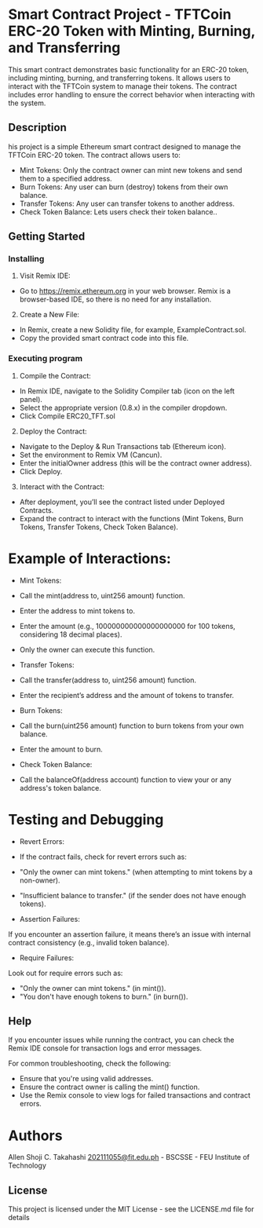 # Smart Contract Project - TFTCoin ERC-20 Token with Minting, Burning, and Transferring 

This smart contract demonstrates basic functionality for an ERC-20 token, including minting, burning, and transferring tokens. It allows users to interact with the TFTCoin system to manage their tokens. The contract includes error handling to ensure the correct behavior when interacting with the system.


## Description

his project is a simple Ethereum smart contract designed to manage the TFTCoin ERC-20 token. The contract allows users to:

* Mint Tokens: Only the contract owner can mint new tokens and send them to a specified address.
* Burn Tokens: Any user can burn (destroy) tokens from their own balance.
* Transfer Tokens: Any user can transfer tokens to another address.
* Check Token Balance: Lets users check their token balance..

## Getting Started

### Installing

1. Visit Remix IDE:

* Go to https://remix.ethereum.org in your web browser. Remix is a browser-based IDE, so there is no need for any installation.

2. Create a New File:

* In Remix, create a new Solidity file, for example, ExampleContract.sol.
* Copy the provided smart contract code into this file.

### Executing program

1. Compile the Contract:

* In Remix IDE, navigate to the Solidity Compiler tab (icon on the left panel).
* Select the appropriate version (0.8.x) in the compiler dropdown.
* Click Compile ERC20_TFT.sol

2. Deploy the Contract:

* Navigate to the Deploy & Run Transactions tab (Ethereum icon).
* Set the environment to Remix VM (Cancun).
* Enter the initialOwner address (this will be the contract owner address).
* Click Deploy.

3. Interact with the Contract:

* After deployment, you’ll see the contract listed under Deployed Contracts.
* Expand the contract to interact with the functions (Mint Tokens, Burn Tokens, Transfer Tokens, Check Token Balance).

# Example of Interactions:

* Mint Tokens:

* Call the mint(address to, uint256 amount) function.
* Enter the address to mint tokens to.
* Enter the amount (e.g., 100000000000000000000 for 100 tokens, considering 18 decimal places).
* Only the owner can execute this function.

* Transfer Tokens:

* Call the transfer(address to, uint256 amount) function.
* Enter the recipient’s address and the amount of tokens to transfer.

* Burn Tokens:

* Call the burn(uint256 amount) function to burn tokens from your own balance.
* Enter the amount to burn.

* Check Token Balance:

* Call the balanceOf(address account) function to view your or any address's token balance.

# Testing and Debugging

* Revert Errors:
* If the contract fails, check for revert errors such as:

* "Only the owner can mint tokens." (when attempting to mint tokens by a non-owner).
* "Insufficient balance to transfer." (if the sender does not have enough tokens).

* Assertion Failures:

If you encounter an assertion failure, it means there’s an issue with internal contract consistency (e.g., invalid token balance).

* Require Failures:

Look out for require errors such as:

* "Only the owner can mint tokens." (in mint()).
* "You don't have enough tokens to burn." (in burn()).

## Help

If you encounter issues while running the contract, you can check the Remix IDE console for transaction logs and error messages.

For common troubleshooting, check the following:

* Ensure that you're using valid addresses.
* Ensure the contract owner is calling the mint() function.
* Use the Remix console to view logs for failed transactions and contract errors.

# Authors

Allen Shoji C. Takahashi 202111055@fit.edu.ph - BSCSSE - FEU Institute of Technology

## License

This project is licensed under the MIT License - see the LICENSE.md file for details
